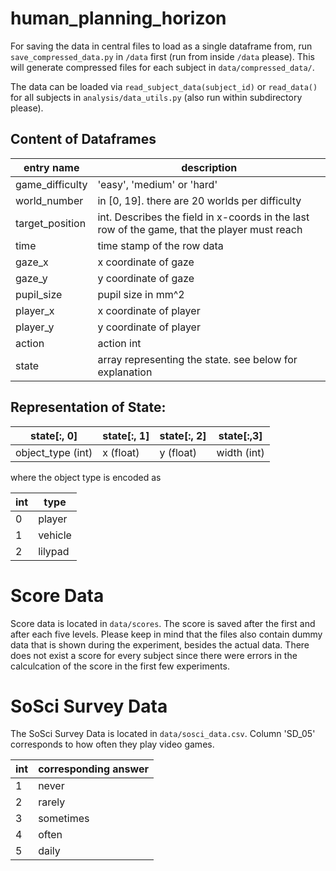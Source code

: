 # human_planning_horizon

For saving the data in central files to load as a single dataframe from, run ``save_compressed_data.py`` in ``/data`` first (run from inside ``/data`` please). This will generate compressed files for each subject in ``data/compressed_data/``.

The data can be loaded via ``read_subject_data(subject_id)`` or ``read_data()`` for all subjects in ``analysis/data_utils.py`` (also run within subdirectory please).

## Content of Dataframes

| entry name    | description                                                                           |
|-----------------|----------------------------------------------------------------------------------------------|
| game_difficulty | 'easy', 'medium' or 'hard'                                                                   |
| world_number    | in [0, 19]. there are 20 worlds per difficulty                                               |
| target_position | int. Describes the field in x-coords in the last row of the game, that the player must reach |
| time            | time stamp of the row data                                                                   |
| gaze_x          | x coordinate of gaze                                                                         |
| gaze_y          | y coordinate of gaze                                                                         |
| pupil_size      | pupil size in mm^2                                                                           |
| player_x        | x coordinate of player                                                                       |
| player_y        | y coordinate of player                                                                       |
| action          | action int                                                                                   |
| state           | array representing the state. see below for explanation                                      |

## Representation of State:

| state[:, 0] | state[:, 1] | state[:, 2]| state[:,3] |
|-----------------|----------------------|----------------------------------|--------------------------------------|
| object_type (int) | x (float) | y (float) | width (int) |

where the object type is encoded as

| int | type    |
|-----|---------|
| 0   | player  |
| 1   | vehicle |
| 2   | lilypad |

# Score Data

Score data is located in  ``data/scores``. The score is saved after the first and after each five levels. Please keep in mind that the files also contain dummy data that is shown during the experiment, besides the actual data.
There does not exist a score for every subject since there were errors in the calculcation of the score in the first few experiments.

# SoSci Survey Data

The SoSci Survey Data is located in ``data/sosci_data.csv``. Column 'SD_05' corresponds to how often they play video games.

| int | corresponding answer   |
|-----|---------|
| 1   | never |
| 2   | rarely |
| 3   | sometimes |
| 4   | often |
| 5   | daily |

